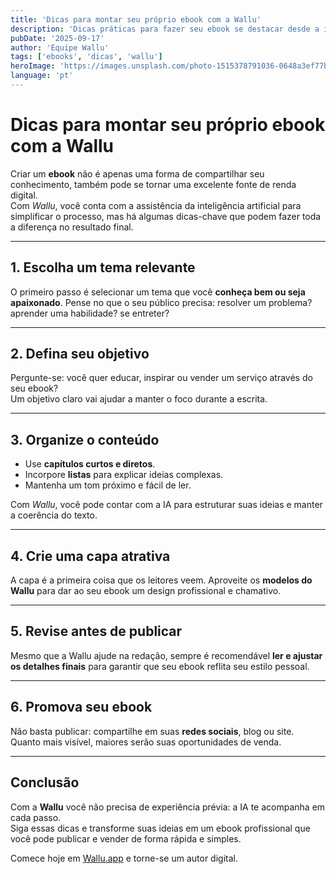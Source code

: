 ```yaml
---
title: 'Dicas para montar seu próprio ebook com a Wallu'
description: 'Dicas práticas para fazer seu ebook se destacar desde a ideia até a venda.'
pubDate: '2025-09-17'
author: 'Equipe Wallu'
tags: ['ebooks', 'dicas', 'wallu']
heroImage: 'https://images.unsplash.com/photo-1515378791036-0648a3ef77b2?w=800&h=400&fit=crop'
language: 'pt'
---
```


# Dicas para montar seu próprio ebook com a Wallu

Criar um **ebook** não é apenas uma forma de compartilhar seu conhecimento, também pode se tornar uma excelente fonte de renda digital.  
Com *Wallu*, você conta com a assistência da inteligência artificial para simplificar o processo, mas há algumas dicas-chave que podem fazer toda a diferença no resultado final.  

---

## 1. Escolha um tema relevante

O primeiro passo é selecionar um tema que você **conheça bem ou seja apaixonado**. Pense no que o seu público precisa: resolver um problema? aprender uma habilidade? se entreter?  

---

## 2. Defina seu objetivo

Pergunte-se: você quer educar, inspirar ou vender um serviço através do seu ebook?  
Um objetivo claro vai ajudar a manter o foco durante a escrita.  

---

## 3. Organize o conteúdo

- Use **capítulos curtos e diretos**.  
- Incorpore **listas** para explicar ideias complexas.  
- Mantenha um tom próximo e fácil de ler.  

Com *Wallu*, você pode contar com a IA para estruturar suas ideias e manter a coerência do texto.  

---

## 4. Crie uma capa atrativa

A capa é a primeira coisa que os leitores veem. Aproveite os **modelos do Wallu** para dar ao seu ebook um design profissional e chamativo.  

---

## 5. Revise antes de publicar

Mesmo que a Wallu ajude na redação, sempre é recomendável **ler e ajustar os detalhes finais** para garantir que seu ebook reflita seu estilo pessoal.  

---

## 6. Promova seu ebook

Não basta publicar: compartilhe em suas **redes sociais**, blog ou site. Quanto mais visível, maiores serão suas oportunidades de venda.  

---

## Conclusão

Com a **Wallu** você não precisa de experiência prévia: a IA te acompanha em cada passo.  
Siga essas dicas e transforme suas ideias em um ebook profissional que você pode publicar e vender de forma rápida e simples.  

Comece hoje em [Wallu.app](https://wallu.app) e torne-se um autor digital.